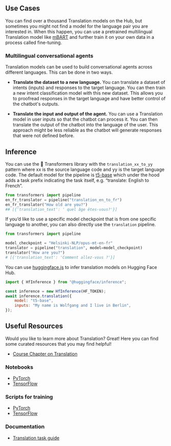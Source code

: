## Use Cases

You can find over a thousand Translation models on the Hub, but sometimes you might not find a model for the language pair you are interested in. When this happen, you can use a pretrained multilingual Translation model like [mBART](https://huggingface.co/facebook/mbart-large-cc25) and further train it on your own data in a process called fine-tuning.

### Multilingual conversational agents

Translation models can be used to build conversational agents across different languages. This can be done in two ways.

- **Translate the dataset to a new language.** You can translate a dataset of intents (inputs) and responses to the target language. You can then train a new intent classification model with this new dataset. This allows you to proofread responses in the target language and have better control of the chatbot's outputs.

* **Translate the input and output of the agent.** You can use a Translation model in user inputs so that the chatbot can process it. You can then translate the output of the chatbot into the language of the user. This approach might be less reliable as the chatbot will generate responses that were not defined before.

## Inference

You can use the 🤗 Transformers library with the `translation_xx_to_yy` pattern where xx is the source language code and yy is the target language code. The default model for the pipeline is [t5-base](https://huggingface.co/t5-base) which under the hood adds a task prefix indicating the task itself, e.g. “translate: English to French”.

```python
from transformers import pipeline
en_fr_translator = pipeline("translation_en_to_fr")
en_fr_translator("How old are you?")
## [{'translation_text': ' quel âge êtes-vous?'}]
```

If you’d like to use a specific model checkpoint that is from one specific language to another, you can also directly use the `translation` pipeline.

```python
from transformers import pipeline

model_checkpoint = "Helsinki-NLP/opus-mt-en-fr"
translator = pipeline("translation", model=model_checkpoint)
translator("How are you?")
# [{'translation_text': 'Comment allez-vous ?'}]
```

You can use [huggingface.js](https://github.com/huggingface/huggingface.js) to infer translation models on Hugging Face Hub.

```javascript
import { HfInference } from "@huggingface/inference";

const inference = new HfInference(HF_TOKEN);
await inference.translation({
	model: "t5-base",
	inputs: "My name is Wolfgang and I live in Berlin",
});
```

## Useful Resources

Would you like to learn more about Translation? Great! Here you can find some curated resources that you may find helpful!

- [Course Chapter on Translation](https://huggingface.co/course/chapter7/4?fw=pt)

### Notebooks

- [PyTorch](https://github.com/huggingface/notebooks/blob/master/examples/translation.ipynb)
- [TensorFlow](https://github.com/huggingface/notebooks/blob/master/examples/translation-tf.ipynb)

### Scripts for training

- [PyTorch](https://github.com/huggingface/transformers/tree/main/examples/pytorch/translation)
- [TensorFlow](https://github.com/huggingface/transformers/tree/main/examples/tensorflow/translation)

### Documentation

- [Translation task guide](https://huggingface.co/docs/transformers/tasks/translation)
